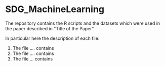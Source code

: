 # SDG_MachineLearning

The repository contains the R scripts and the datasets which were used in the paper described in "Title of the Paper"

In particular here the description of each file: 

1) The file .... contains
2) The file .... contains
3) The file ... contains 
